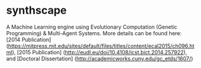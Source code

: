 # synthscape
A Machine Learning engine using Evolutionary Computation (Genetic Programming) & Multi-Agent Systems. More details can be found here:
[2014 Publication] (https://mitpress.mit.edu/sites/default/files/titles/content/ecal2015/ch096.html), 
[2015 Publication] (http://eudl.eu/doi/10.4108/icst.bict.2014.257922), and 
[Doctoral Dissertation] (http://academicworks.cuny.edu/gc_etds/1607/)
